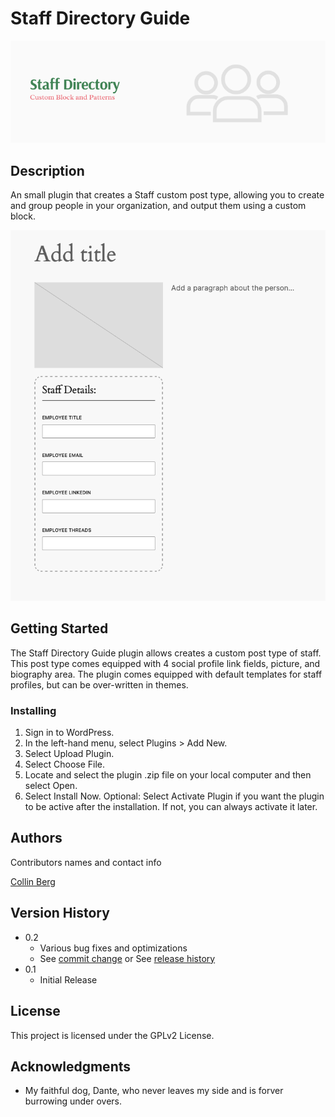 # Staff Directory Guide

![Staff Directory Banner Header Image](docs/Staff-Directory-Banner.png)

## Description

An small plugin that creates a Staff custom post type, allowing you to create and group people in your organization, and output them using a custom block.

![Default configuration for a staff profile](docs/StaffBlock-empty.png)

## Getting Started

The Staff Directory Guide plugin allows creates a custom post type of staff. This post type comes equipped with 4 social profile link fields, picture, and biography area. The plugin comes equipped with default templates for staff profiles, but can be over-written in themes.

### Installing

1. Sign in to WordPress.
2. In the left-hand menu, select Plugins > Add New.
3. Select Upload Plugin.
4. Select Choose File.
5. Locate and select the plugin .zip file on your local computer and then select Open.
6. Select Install Now.
   Optional: Select Activate Plugin if you want the plugin to be active after the installation. If not, you can always activate it later.

## Authors

Contributors names and contact info

[Collin Berg](https://hirecollin.com)

## Version History

- 0.2
  - Various bug fixes and optimizations
  - See [commit change]() or See [release history]()
- 0.1
  - Initial Release

## License

This project is licensed under the GPLv2 License.

## Acknowledgments

- My faithful dog, Dante, who never leaves my side and is forver burrowing under overs.
